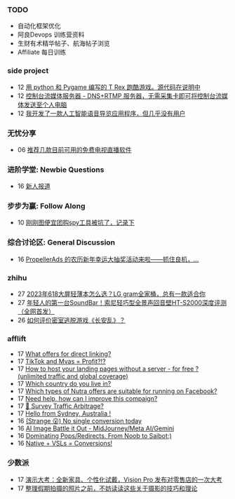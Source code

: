 ### TODO
-  自动化框架优化
-  阿良Devops 训练营资料
-  生财有术精华帖子、航海帖子浏览
-  Affiliate 每日训练

### side project
<!-- sideproject:START -->
-  12 [用 python 和 Pygame 编写的 T Rex 跑酷游戏。源代码在说明中](https://www.youtube.com/watch?v=pZySIXSelCA)
-  12 [控制台流媒体服务器 - DNS+RTMP 服务器，无需采集卡即可将控制台流媒体发送至个人电脑](https://github.com/Aioros/console-streaming-server)
-  12 [我开发了一款人工智能语音导览应用程序，但几乎没有用户](https://www.reddit.com/r/SideProject/comments/18gpp0e/ive_built_an_ai_audio_tour_app_but_have_almost_no/)<!-- sideproject:END -->


### 无忧分享
<!-- ruyo:START -->
-  06 [推荐几款目前可用的免费电视直播软件](https://51.ruyo.net/18608.html)<!-- ruyo:END -->

### 进阶学堂: Newbie Questions
<!-- advertcn1:START -->
-  16 [新人报道](https://www.advertcn.com/thread-113997-1-1.html)<!-- advertcn1:END -->

### 步步为赢: Follow Along
<!-- advertcn2:START -->
-  10 [刚刚图便宜团购spy工具被坑了，记录下](https://www.advertcn.com/thread-113954-1-1.html)<!-- advertcn2:END -->

### 综合讨论区: General Discussion
<!-- advertcn3:START -->
-  16 [PropellerAds 的农历新年幸运大抽奖活动来啦——抓住良机，...](https://www.advertcn.com/thread-114000-1-1.html)<!-- advertcn3:END -->


### zhihu
<!-- zhihu:START -->
-  27 [2023年618大屏轻薄本怎么选？LG gram全家桶，总有一款适合你](http://zhuanlan.zhihu.com/p/632641888?utm_campaign=rss&utm_medium=rss&utm_source=rss&utm_content=title)
-  27 [年轻人的第一台SoundBar！索尼轻巧型全景声回音壁HT-S2000深度评测（全网首发）](http://zhuanlan.zhihu.com/p/630990296?utm_campaign=rss&utm_medium=rss&utm_source=rss&utm_content=title)
-  26 [如何评价密室逃脱游戏《长安乱》？](http://www.zhihu.com/question/563950552/answer/3045961312?utm_campaign=rss&utm_medium=rss&utm_source=rss&utm_content=title)<!-- zhihu:END -->

### afflift
<!-- afflift:START -->
-  17 [What offers for direct linking?](https://afflift.com/f/threads/what-offers-for-direct-linking.12651/)
-  17 [TikTok and Mvas = Profit?!?](https://afflift.com/f/threads/tiktok-and-mvas-profit.12659/)
-  17 [How to host your landing pages without a server - for free ? &lpar;unlimited traffic and global coverage&rpar;](https://afflift.com/f/threads/how-to-host-your-landing-pages-without-a-server-for-free-unlimited-traffic-and-global-coverage.10527/)
-  17 [Which country do you live in?](https://afflift.com/f/threads/which-country-do-you-live-in.65/)
-  17 [Which types of Nutra offers are suitable for running on Facebook?](https://afflift.com/f/threads/which-types-of-nutra-offers-are-suitable-for-running-on-facebook.12661/)
-  17 [Need help, how can I improve this compaign?](https://afflift.com/f/threads/need-help-how-can-i-improve-this-compaign.12660/)
-  17 [🚦 Survey Traffic Arbitrage?](https://afflift.com/f/threads/%F0%9F%9A%A6-survey-traffic-arbitrage.12508/)
-  17 [Hello from Sydney, Australia !](https://afflift.com/f/threads/hello-from-sydney-australia.12568/)
-  16 [&lpar;Strange 😮&rpar; No single conversion today](https://afflift.com/f/threads/strange-%F0%9F%98%AE-no-single-conversion-today.12657/)
-  16 [AI Image Battle it Out - MidJourney/Meta AI/Gemini](https://afflift.com/f/threads/ai-image-battle-it-out-midjourney-meta-ai-gemini.12658/)
-  16 [Dominating Pops/Redirects. From Noob to Saibot;&rpar;](https://afflift.com/f/threads/dominating-pops-redirects-from-noob-to-saibot.12496/)
-  16 [Native + VSLs = Conversions!](https://afflift.com/f/threads/native-vsls-conversions.10913/)<!-- afflift:END -->

### 少数派
<!-- sspai:START -->
-  17 [演示大考：全新家具、个性化试戴，Vision Pro 发布对零售店的一次大考](https://sspai.com/post/86439)
-  17 [整理假期拍摄的照片之前，不妨读读这些关于摄影的技巧和理论](https://sspai.com/post/75837)<!-- sspai:END -->

